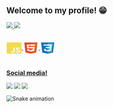 ## Welcome to my profile! 😁

 <div>
   <a href="https://github.com/AudioBF">
   <img height="200em" src="https://github-readme-stats.vercel.app/api?username=AudioBF&show_icons=true&theme=transparent&include_all_commits=true&count_private=true"/>
   <img height="260em" src="https://github-readme-stats.vercel.app/api/top-langs/?username=AudioBF&layout=compact&langs_count=6&theme=transparent"/>
</div><br>
<div style="display: inline_block"><br>
  <img align="center" alt="Js" height="30" width="40" src="https://raw.githubusercontent.com/devicons/devicon/master/icons/javascript/javascript-plain.svg">
  <img align="center" alt="HTML" height="30" width="40" src="https://raw.githubusercontent.com/devicons/devicon/master/icons/html5/html5-original.svg">
  <img align="center" alt="CSS" height="30" width="40" src="https://raw.githubusercontent.com/devicons/devicon/master/icons/css3/css3-original.svg">
</div>
  <br>
 
  ### Social media!
 
<div> 
  <a href="https://www.linkedin.com/in/audio-fagundes-000b78186/" target="_blank"><img src="https://img.shields.io/badge/-LinkedIn-%230077B5?style=for-the-badge&logo=linkedin&logoColor=white" target="_blank"></a>
  <a href="https://www.instagram.com/audiofagundes/" target="_blank"><img src="https://img.shields.io/badge/-Instagram-%23E4405F?style=for-the-badge&logo=instagram&logoColor=white" target="_blank"></a>
  <a href="https://www.facebook.com/audin.fagundes/" target="_blank"><img src="https://img.shields.io/badge/-Facebook-%230077B5?style=for-the-badge&logo=facebook&logoColor=white" target="_blank"></a> 
 
 ![Snake animation](https://github.com/AudioBF/AudioBF/blob/output/github-contribution-grid-snake.svg)
 
</div>

